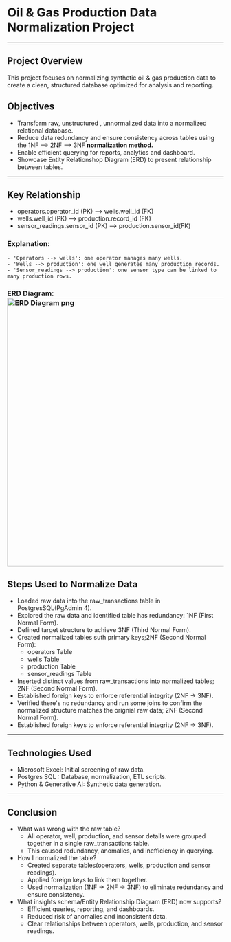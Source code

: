 # Oil & Gas Production Data Normalization Project 

---

## Project Overview 
This project focuses on normalizing synthetic oil & gas production data to create a clean, structured database optimized for analysis and reporting. 

## Objectives
  - Transform raw, unstructured , unnormalized data into a normalized relational database.
  - Reduce data redundancy and ensure consistency across tables using the 1NF --> 2NF --> 3NF **normalization method.**
  - Enable efficient querying for reports, analytics and dashboard.
  - Showcase Entity Relationshop Diagram (ERD) to present relationship between tables.

---

## Key Relationship 
  - operators.operator_id (PK) --> wells.well_id (FK)
  - wells.well_id (PK) --> production.record_id (FK)
  - sensor_readings.sensor_id (PK) --> production.sensor_id(FK)
### Explanation: 
    - 'Operators --> wells': one operator manages many wells. 
    - 'Wells --> production': one well generates many production records. 
    - 'Sensor_readings --> production': one sensor type can be linked to many production rows. 
    
### ERD Diagram: <img width="1110" height="626" alt="ERD Diagram png" src="https://github.com/user-attachments/assets/1ac4767a-7ece-48be-9f39-daa92510add4" />

## Steps Used to Normalize Data 
  - Loaded raw data into the raw_transactions table in PostgresSQL(PgAdmin 4).
  - Explored the raw data and identified table has redundancy: 1NF (First Normal Form).
  - Defined target structure to achieve 3NF (Third Normal Form). 
  - Created normalized tables suth primary keys;2NF (Second Normal Form):
    - operators Table
    - wells Table
    - production Table 
    - sensor_readings Table 
  - Inserted distinct values from raw_transactions into normalized tables; 2NF (Second Normal Form).
  - Established foreign keys to enforce referential integrity (2NF → 3NF).
  - Verified there's no redundancy and run some joins to confirm the normalized structure matches the orignial raw data; 2NF (Second Normal Form).
  - Established foreign keys to enforce referential integrity (2NF → 3NF).

---
## Technologies Used
  - Microsoft Excel: Initial screening of raw data.
  - Postgres SQL : Database, normalization, ETL scripts.
  - Python & Generative AI: Synthetic data generation. 

---
## Conclusion 
  - What was wrong with the raw table? 
      - All operator, well, production, and sensor details were grouped together in a single raw_transactions table.
      - This caused redundancy, anomalies, and inefficiency in querying.
  - How I normalized the table? 
      - Created separate tables(operators, wells, production and sensor readings). 
      - Applied foreign keys to link them together.
      - Used normalization (1NF → 2NF → 3NF) to eliminate redundancy and ensure consistency.
  - What insights schema/Entity Relationship Diagram (ERD) now supports?
      - Efficient queries, reporting, and dashboards.
      - Reduced risk of anomalies and inconsistent data.
      - Clear relationships between operators, wells, production, and sensor readings.









